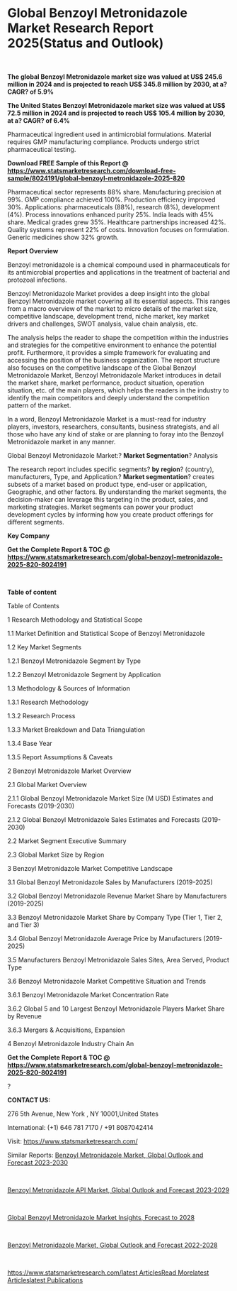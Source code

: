 <h1>Global Benzoyl Metronidazole Market Research Report 2025(Status and Outlook)</h1><br/><p><strong>The global Benzoyl Metronidazole market size was valued at US$ 245.6 million in 2024 and is projected to reach US$ 345.8 million by 2030, at a? <strong>CAGR</strong>? of 5.9%</strong></p>
 
 
 
 <p><strong>The United States Benzoyl Metronidazole market size was valued at US$ 72.5 million in 2024 and is projected to reach US$ 105.4 million by 2030, at a? <strong>CAGR</strong>? of 6.4%</strong></p>
 
 
 
 <p>Pharmaceutical ingredient used in antimicrobial formulations. Material requires GMP manufacturing compliance. Products undergo strict pharmaceutical testing.</p>
 
 
 
 <p><strong>Download FREE Sample of this Report @ <a href="https://www.statsmarketresearch.com/download-free-sample/8024191/global-benzoyl-metronidazole-2025-820">https://www.statsmarketresearch.com/download-free-sample/8024191/global-benzoyl-metronidazole-2025-820</a></strong></p>
 
 
 
 <p>Pharmaceutical sector represents 88% share. Manufacturing precision at 99%. GMP compliance achieved 100%. Production efficiency improved 30%. Applications: pharmaceuticals (88%), research (8%), development (4%). Process innovations enhanced purity 25%. India leads with 45% share. Medical grades grew 35%. Healthcare partnerships increased 42%. Quality systems represent 22% of costs. Innovation focuses on formulation. Generic medicines show 32% growth.</p>
 
 
 
 <p><strong>Report Overview</strong></p>
 
 
 
 <p>Benzoyl metronidazole is a chemical compound used in pharmaceuticals for its antimicrobial properties and applications in the treatment of bacterial and protozoal infections.</p>
 
 
 
 <p>Benzoyl Metronidazole Market provides a deep insight into the global Benzoyl Metronidazole market covering all its essential aspects. This ranges from a macro overview of the market to micro details of the market size, competitive landscape, development trend, niche market, key market drivers and challenges, SWOT analysis, value chain analysis, etc.</p>
 
 
 
 <p>The analysis helps the reader to shape the competition within the industries and strategies for the competitive environment to enhance the potential profit. Furthermore, it provides a simple framework for evaluating and accessing the position of the business organization. The report structure also focuses on the competitive landscape of the Global Benzoyl Metronidazole Market, Benzoyl Metronidazole Market introduces in detail the market share, market performance, product situation, operation situation, etc. of the main players, which helps the readers in the industry to identify the main competitors and deeply understand the competition pattern of the market.</p>
 
 
 
 <p>In a word, Benzoyl Metronidazole Market is a must-read for industry players, investors, researchers, consultants, business strategists, and all those who have any kind of stake or are planning to foray into the Benzoyl Metronidazole market in any manner.</p>
 
 
 
 <p>Global Benzoyl Metronidazole Market:? <strong>Market Segmentation</strong>? Analysis</p>
 
 
 
 <p>The research report includes specific segments? <strong>by region</strong>? (country), manufacturers, Type, and Application.? <strong>Market segmentation</strong>? creates subsets of a market based on product type, end-user or application, Geographic, and other factors. By understanding the market segments, the decision-maker can leverage this targeting in the product, sales, and marketing strategies. Market segments can power your product development cycles by informing how you create product offerings for different segments.</p>
 
 
 
 <p><strong>Key Company</strong></p>
 
 
 
 <div><b>Get the Complete Report & TOC @ <a href="https://www.statsmarketresearch.com/global-benzoyl-metronidazole-2025-820-8024191">https://www.statsmarketresearch.com/global-benzoyl-metronidazole-2025-820-8024191</a></b></div>
 
 
 
 <p><br />
 
 <b>Table of content</b></p>
 
 
 
 <p>Table of Contents<br />
 
 1 Research Methodology and Statistical Scope<br />
 
 1.1 Market Definition and Statistical Scope of Benzoyl Metronidazole<br />
 
 1.2 Key Market Segments<br />
 
 1.2.1 Benzoyl Metronidazole Segment by Type<br />
 
 1.2.2 Benzoyl Metronidazole Segment by Application<br />
 
 1.3 Methodology & Sources of Information<br />
 
 1.3.1 Research Methodology<br />
 
 1.3.2 Research Process<br />
 
 1.3.3 Market Breakdown and Data Triangulation<br />
 
 1.3.4 Base Year<br />
 
 1.3.5 Report Assumptions & Caveats<br />
 
 2 Benzoyl Metronidazole Market Overview<br />
 
 2.1 Global Market Overview<br />
 
 2.1.1 Global Benzoyl Metronidazole Market Size (M USD) Estimates and Forecasts (2019-2030)<br />
 
 2.1.2 Global Benzoyl Metronidazole Sales Estimates and Forecasts (2019-2030)<br />
 
 2.2 Market Segment Executive Summary<br />
 
 2.3 Global Market Size by Region<br />
 
 3 Benzoyl Metronidazole Market Competitive Landscape<br />
 
 3.1 Global Benzoyl Metronidazole Sales by Manufacturers (2019-2025)<br />
 
 3.2 Global Benzoyl Metronidazole Revenue Market Share by Manufacturers (2019-2025)<br />
 
 3.3 Benzoyl Metronidazole Market Share by Company Type (Tier 1, Tier 2, and Tier 3)<br />
 
 3.4 Global Benzoyl Metronidazole Average Price by Manufacturers (2019-2025)<br />
 
 3.5 Manufacturers Benzoyl Metronidazole Sales Sites, Area Served, Product Type<br />
 
 3.6 Benzoyl Metronidazole Market Competitive Situation and Trends<br />
 
 3.6.1 Benzoyl Metronidazole Market Concentration Rate<br />
 
 3.6.2 Global 5 and 10 Largest Benzoyl Metronidazole Players Market Share by Revenue<br />
 
 3.6.3 Mergers & Acquisitions, Expansion<br />
 
 4 Benzoyl Metronidazole Industry Chain An</p>
 
 
 
 <div><b>Get the Complete Report & TOC @ <a href="https://www.statsmarketresearch.com/global-benzoyl-metronidazole-2025-820-8024191">https://www.statsmarketresearch.com/global-benzoyl-metronidazole-2025-820-8024191</a></b></div>
 
 
 
 <p>? </p>
 
 
 
 <p><b>CONTACT US:</b><br />
 
 276 5th Avenue, New York , NY 10001,United States<br />
 
 International: (+1) 646 781 7170 / +91 8087042414<br />
 
 Visit: <a href="https://www.statsmarketresearch.com/">https://www.statsmarketresearch.com/</a><br />
 
 Similar Reports: <a href="https://www.statsmarketresearch.com/global-benzoyl-metronidazole-2025-820-8024191">Benzoyl Metronidazole Market, Global Outlook and Forecast 2023-2030</a><br />
 
 <br />
 
 <a href="https://www.statsmarketresearch.com/global-benzoyl-metronidazole-2025-820-8024191">Benzoyl Metronidazole API Market, Global Outlook and Forecast 2023-2029</a><br />
 
 <br />
 
 <a href="https://www.statsmarketresearch.com/global-benzoyl-metronidazole-2025-820-8024191">Global Benzoyl Metronidazole Market Insights, Forecast to 2028</a><br />
 
 <br />
 
 <a href="https://www.statsmarketresearch.com/global-benzoyl-metronidazole-2025-820-8024191">Benzoyl Metronidazole Market, Global Outlook and Forecast 2022-2028</a><br />
 
 <br />
 
 <a href="https://gyeongbokgung.com">https://www.statsmarketresearch.com/</a><a href="https://hallyeomaritime.com">latest Articles</a><a href="https://jingwansa.com">Read More</a><a href="https://nguoiviet.jp/">latest Articles</a><a href="https://www.intelmarketresearch.com/">latest Publications</a></p>